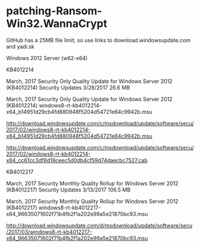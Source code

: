 # patching-Ransom-Win32.WannaCrypt

GitHub has a 25MB file limit, so use links to download.windowsupdate.com and yadi.sk

Windows 2012 Server (w62-x64)

KB4012214

March, 2017 Security Only Quality Update for Windows Server 2012 (KB4012214)  Security Updates 	3/28/2017  26.6 MB


March, 2017 Security Only Quality Update for Windows Server 2012 (KB4012214)
windows8-rt-kb4012214-x64_b14951d29cb4fd880948f5204d54721e64c9942b.msu

http://download.windowsupdate.com/c/msdownload/update/software/secu/2017/02/windows8-rt-kb4012214-x64_b14951d29cb4fd880948f5204d54721e64c9942b.msu

 http://download.windowsupdate.com/c/msdownload/update/software/secu/2017/02/windows8-rt-kb4012214-x64_cc61cc3df8d18ceec5d0db4cf59d74daecbc7527.cab


KB4012217

March, 2017 Security Monthly Quality Rollup for Windows Server 2012 (KB4012217)  Security Updates 	3/13/2017  106.5 MB

March, 2017 Security Monthly Quality Rollup for Windows Server 2012 (KB4012217)
windows8-rt-kb4012217-x64_96635071602f71b4fb2f1a202e99a5e21870bc93.msu

http://download.windowsupdate.com/d/msdownload/update/software/secu/2017/03/windows8-rt-kb4012217-x64_96635071602f71b4fb2f1a202e99a5e21870bc93.msu

  
